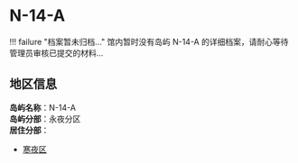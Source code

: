 # N-14-A

!!! failure "档案暂未归档..."
馆内暂时没有岛屿 N-14-A 的详细档案，请耐心等待管理员审核已提交的材料...

## 地区信息

**岛屿名称**：N-14-A  
**岛屿分部**：永夜分区  
**居住分部**：

-   [寒夜区](./coldnight/index.md)
